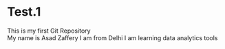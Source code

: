 # Test.1
This is my first Git Repository
<br>
My name is Asad Zaffery
I am from Delhi
I am learning data analytics tools
